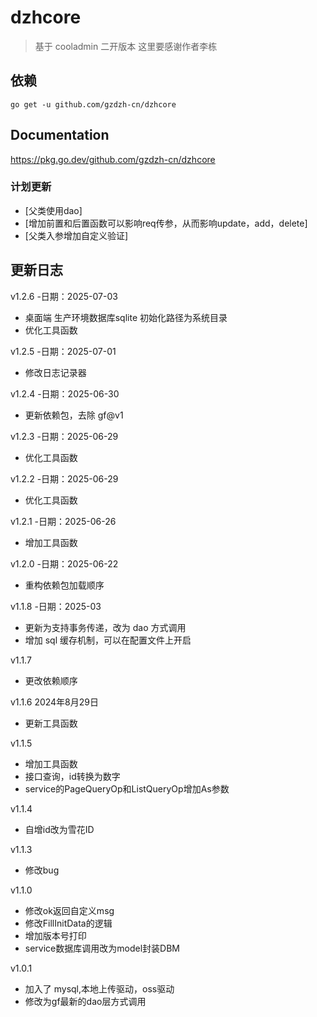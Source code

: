 # dzhcore

> 基于 cooladmin 二开版本
> 这里要感谢作者李栋

## 依赖
```shell
go get -u github.com/gzdzh-cn/dzhcore
```

## Documentation

https://pkg.go.dev/github.com/gzdzh-cn/dzhcore

### 计划更新
- [父类使用dao]
- [增加前置和后置函数可以影响req传参，从而影响update，add，delete]
- [父类入参增加自定义验证]

## 更新日志
v1.2.6 -日期：2025-07-03
- 桌面端 生产环境数据库sqlite 初始化路径为系统目录
- 优化工具函数


v1.2.5 -日期：2025-07-01
- 修改日志记录器

v1.2.4 -日期：2025-06-30
- 更新依赖包，去除 gf@v1

v1.2.3 -日期：2025-06-29
- 优化工具函数

v1.2.2 -日期：2025-06-29
- 优化工具函数

v1.2.1 -日期：2025-06-26
- 增加工具函数

v1.2.0 -日期：2025-06-22
- 重构依赖包加载顺序

v1.1.8 -日期：2025-03
- 更新为支持事务传递，改为 dao 方式调用
- 增加 sql 缓存机制，可以在配置文件上开启

v1.1.7 
- 更改依赖顺序

v1.1.6 2024年8月29日
- 更新工具函数

v1.1.5
- 增加工具函数
- 接口查询，id转换为数字
- service的PageQueryOp和ListQueryOp增加As参数

v1.1.4
- 自增id改为雪花ID

v1.1.3
- 修改bug

v1.1.0
- 修改ok返回自定义msg
- 修改FillInitData的逻辑
- 增加版本号打印
- service数据库调用改为model封装DBM

v1.0.1
- 加入了 mysql,本地上传驱动，oss驱动
- 修改为gf最新的dao层方式调用